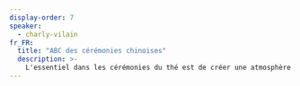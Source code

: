 ```yaml
---
display-order: 7
speaker:
  - charly-vilain
fr_FR:
  title: "ABC des cérémonies chinoises"
  description: >-
    L'essentiel dans les cérémonies du thé est de créer une atmosphère paisible. Cela se fait par le choix du lieu, par l'aménagement du décor quand c'est possible, par le choix de la musique de fond. Mais je vais vous dire un petit secret : ces derniers ne sont qu'artifices. Le plus important est la personne qui fait la cérémonie, et je dirai même que c'est le cœur, l'âme, l'état d'esprit de la personne qui fait la cérémonie qui sont les points-clés d'une cérémonie du thé réussie. Charly dans cet atelier/conférence vous dit tout sur l'art de la cérémonie.
---
```

